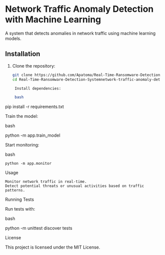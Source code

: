 # Network Traffic Anomaly Detection with Machine Learning

A system that detects anomalies in network traffic using machine learning models.

## Installation

1. Clone the repository:
   ```bash
   git clone https://github.com/Apatoma/Real-Time-Ransomware-Detection-System.git
   cd Real-Time-Ransomware-Detection-Systemnetwork-traffic-anomaly-detection

    Install dependencies:

    bash

pip install -r requirements.txt

Train the model:

bash

python -m app.train_model

Start monitoring:

bash

    python -m app.monitor

Usage

    Monitor network traffic in real-time.
    Detect potential threats or unusual activities based on traffic patterns.

Running Tests

Run tests with:

bash

python -m unittest discover tests

License

This project is licensed under the MIT License.
